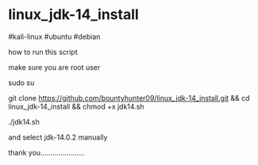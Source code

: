 # linux_jdk-14_install

#kali-linux #ubuntu #debian 

how to run this script

make sure you are root user

sudo su 

git clone https://github.com/bountyhunter09/linux_jdk-14_install.git && cd linux_jdk-14_install && chmod +x jdk14.sh

./jdk14.sh

and select jdk-14.0.2 manually

thank you......................
